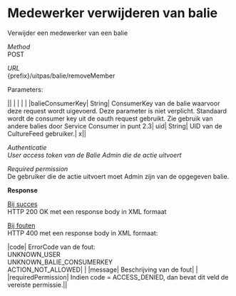 ---
---

# Medewerker verwijderen van balie

Verwijder een medewerker van een balie

_Method_<br> POST

_URL_<br> {prefix}/uitpas/balie/removeMember

Parameters:

 

|| | | | |
|balieConsumerKey| String| ConsumerKey van de balie waarvoor deze request wordt uigevoerd. Deze parameter is niet verplicht. Standaard wordt de consumer key uit de oauth request gebruikt. Zie gebruik van andere balies door Service Consumer in punt 2.3| uid| String| UID van de CultureFeed gebruiker.| x||

_Authenticatie_<br> _User access token van de Balie Admin die de actie uitvoert_

_Required permission_<br> De gebruiker die de actie uitvoert moet Admin zijn van de opgegeven balie.

**Response**

<u>Bij succes</u><br> HTTP 200 OK met een response body in XML formaat

<u>Bij fouten</u><br> HTTP 400 met een response body in XML formaat:

 

|code| ErrorCode van de fout:<br> UNKNOWN\_USER<br> UNKNOWN\_BALIE\_CONSUMERKEY<br> ACTION\_NOT\_ALLOWED| |
|message| Beschrijving van de fout| |
|requiredPermission| Indien code = ACCESS\_DENIED, dan bevat dit veld de vereiste permissie.||

